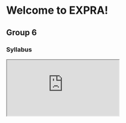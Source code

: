 # Welcome to EXPRA!

## Group 6

### Syllabus

<iframe src="https://docs.google.com/document/d/e/2PACX-1vRHFrQ4InV_dwrdm3sYqcfSqgG85At1qxl9drimrOmEbL2fvGExWz4Mwjb8wnB5WTLpjsjpT88oBuJh/pub?embedded=true"></iframe>
